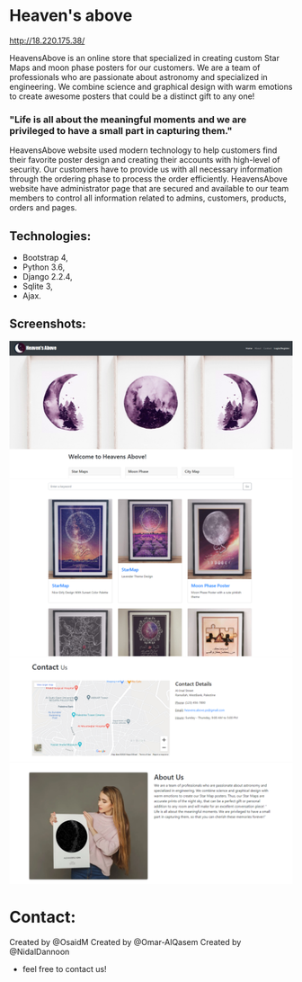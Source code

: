 # Heaven's above

http://18.220.175.38/

HeavensAbove is an online store that specialized in creating custom Star Maps and  moon phase posters for our customers.
We are a team of professionals who are passionate about astronomy and specialized in engineering.
We combine science and graphical design with warm emotions to create awesome posters that could be a distinct gift to any one!
### "Life is all about the meaningful moments and we are privileged to have a small part in capturing them."
HeavensAbove website used modern technology to help customers find their favorite poster design and creating their accounts with high-level of security.
Our customers have to provide us with all necessary information through the ordering phase to process the order efficiently.
HeavensAbove website have administrator page that are secured and available to our team members to control all information related to admins, customers, products, orders and pages.

## Technologies:
* Bootstrap 4,
* Python 3.6,
* Django 2.2.4,
* Sqlite 3,
* Ajax.
## Screenshots:
![capture1](https://raw.githubusercontent.com/OsaidM/Heavens_above/master/Capture1.png)
![capture2](https://raw.githubusercontent.com/OsaidM/Heavens_above/master/Capture2.png)
![capture3](https://raw.githubusercontent.com/OsaidM/Heavens_above/master/Capture3.png)
![capture4](https://raw.githubusercontent.com/OsaidM/Heavens_above/master/Capture4.png)


# Contact:
Created by @OsaidM
Created by @Omar-AlQasem
Created by @NidalDannoon
- feel free to contact us!

